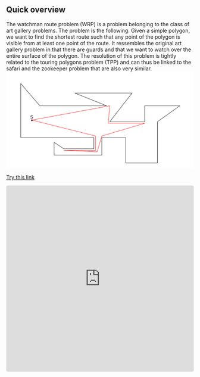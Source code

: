 ## Quick overview
The watchman route problem (WRP) is a problem belonging to the class of art gallery
problems. The problem is the following. Given a simple polygon, we want to find the
shortest route such that any point of the polygon is visible from at least one point of the
route. It ressembles the original art gallery problem in that there are guards and that
we want to watch over the entire surface of the polygon. The resolution of this problem
is tightly related to the touring polygons problem (TPP) and can thus be linked to the
safari and the zookeeper problem that are also very similar.
![Test image](./github_img_test.png)

[Try this link](https://codesandbox.io/embed/triangulation-of-polygons-1dvyl?fontsize=14&hidenavigation=1&theme=dark&view=preview)

<iframe src="https://codesandbox.io/embed/triangulation-of-polygons-1dvyl?fontsize=14&hidenavigation=1&theme=dark"
     style="width:100%; height:500px; border:0; border-radius: 4px; overflow:hidden;"
     title="Triangulation of polygons"
     allow="accelerometer; ambient-light-sensor; camera; encrypted-media; geolocation; gyroscope; hid; microphone; midi; payment; usb; vr; xr-spatial-tracking"
     sandbox="allow-forms allow-modals allow-popups allow-presentation allow-same-origin allow-scripts"
   ></iframe>
